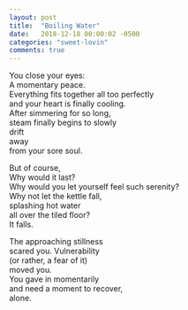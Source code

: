 ```yaml
---
layout: post
title:  "Boiling Water"
date:   2018-12-18 00:00:02 -0500
categories: "sweet-lovin"
comments: true
---
```

<!-- more -->
You close your eyes:<br>
A momentary peace.<br>
Everything fits together all too perfectly<br>
and your heart is finally cooling.<br>
After simmering for so long,<br>
steam finally begins to slowly<br>
drift<br>
away<br>
from your sore soul.

But of course,<br>
Why would it last?<br>
Why would you let yourself feel such serenity?<br>
Why not let the kettle fall,<br>
splashing hot water<br>
all over the tiled floor?<br>
It falls.

The approaching stillness<br>
scared you. Vulnerability<br>
(or rather, a fear of it)<br>
moved you.<br>
You gave in momentarily<br> 
and need a moment to recover,<br>
alone.